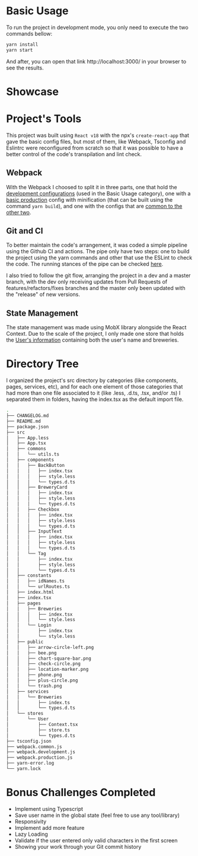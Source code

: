 # Basic Usage

To run the project in development mode, you only need to execute the two commands bellow:

```bash
yarn install
yarn start
```

And after, you can open that link http://localhost:3000/ in your browser to see the results.

# Showcase

# Project's Tools

This project was built using `React v18` with the npx's `create-react-app` that gave the basic config files, but most of them, like Webpack, Tsconfig and Eslintrc were reconfigured from scratch so that it was possible to have a better control of the code's transpilation and lint check.

## Webpack

With the Webpack I choosed to split it in three parts, one that hold the [development configurations](webpack.development.js) (used in the Basic Usage category), one with a [basic production](webpack.production.js) config with minification (that can be built using the command `yarn build`), and one with the configs that are [common to the other two](webpack.common.js).

## Git and CI

To better maintain the code's arrangement, it was coded a simple pipeline using the Github CI and actions. The pipe only have two steps: one to build the project using the yarn commands and other that use the ESLint to check the code. The running stances of the pipe can be checked [here](https://github.com/Drayton80/bees-beverage-pages/actions).

I also tried to follow the git flow, arranging the project in a dev and a master branch, with the dev only receiving updates from Pull Requests of features/refactors/fixes branches and the master only been updated with the "release" of new versions.

## State Management

The state management was made using MobX library alongside the React Context. Due to the scale of the project, I only made one store that holds the [User's information](src/stores/User/store.ts) containing both the user's name and breweries.

# Directory Tree

I organized the project's src directory by categories (like components, pages, services, etc), and for each one element of those categories that had more than one file associated to it (like .less, .d.ts, .tsx, and/or .ts) I separated them in folders, having the index.tsx as the default import file.

```bash
.
├── CHANGELOG.md
├── README.md
├── package.json
├── src
│   ├── App.less
│   ├── App.tsx
│   ├── commons
│   │   └── utils.ts
│   ├── components
│   │   ├── BackButton
│   │   │   ├── index.tsx
│   │   │   ├── style.less
│   │   │   └── types.d.ts
│   │   ├── BreweryCard
│   │   │   ├── index.tsx
│   │   │   ├── style.less
│   │   │   └── types.d.ts
│   │   ├── Checkbox
│   │   │   ├── index.tsx
│   │   │   ├── style.less
│   │   │   └── types.d.ts
│   │   ├── InputText
│   │   │   ├── index.tsx
│   │   │   ├── style.less
│   │   │   └── types.d.ts
│   │   └── Tag
│   │       ├── index.tsx
│   │       ├── style.less
│   │       └── types.d.ts
│   ├── constants
│   │   ├── idNames.ts
│   │   └── urlRoutes.ts
│   ├── index.html
│   ├── index.tsx
│   ├── pages
│   │   ├── Breweries
│   │   │   ├── index.tsx
│   │   │   └── style.less
│   │   └── Login
│   │       ├── index.tsx
│   │       └── style.less
│   ├── public
│   │   ├── arrow-circle-left.png
│   │   ├── bee.png
│   │   ├── chart-square-bar.png
│   │   ├── check-circle.png
│   │   ├── location-marker.png
│   │   ├── phone.png
│   │   ├── plus-circle.png
│   │   └── trash.png
│   ├── services
│   │   └── Breweries
│   │       ├── index.ts
│   │       └── types.d.ts
│   └── stores
│       └── User
│           ├── Context.tsx
│           ├── store.ts
│           └── types.d.ts
├── tsconfig.json
├── webpack.common.js
├── webpack.development.js
├── webpack.production.js
├── yarn-error.log
└── yarn.lock
```

# Bonus Challenges Completed

- Implement using Typescript
- Save user name in the global state (feel free to use any tool/library)
- Responsivity
- Implement add more feature
- Lazy Loading
- Validate if the user entered only valid characters in the first screen
- Showing your work through your Git commit history
